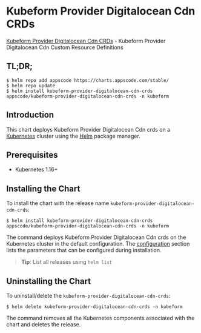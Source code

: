 # Kubeform Provider Digitalocean Cdn CRDs

[Kubeform Provider Digitalocean Cdn CRDs](https://github.com/kubeform) - Kubeform Provider Digitalocean Cdn Custom Resource Definitions

## TL;DR;

```console
$ helm repo add appscode https://charts.appscode.com/stable/
$ helm repo update
$ helm install kubeform-provider-digitalocean-cdn-crds appscode/kubeform-provider-digitalocean-cdn-crds -n kubeform
```

## Introduction

This chart deploys Kubeform Provider Digitalocean Cdn crds on a [Kubernetes](http://kubernetes.io) cluster using the [Helm](https://helm.sh) package manager.

## Prerequisites

- Kubernetes 1.16+

## Installing the Chart

To install the chart with the release name `kubeform-provider-digitalocean-cdn-crds`:

```console
$ helm install kubeform-provider-digitalocean-cdn-crds appscode/kubeform-provider-digitalocean-cdn-crds -n kubeform
```

The command deploys Kubeform Provider Digitalocean Cdn crds on the Kubernetes cluster in the default configuration. The [configuration](#configuration) section lists the parameters that can be configured during installation.

> **Tip**: List all releases using `helm list`

## Uninstalling the Chart

To uninstall/delete the `kubeform-provider-digitalocean-cdn-crds`:

```console
$ helm delete kubeform-provider-digitalocean-cdn-crds -n kubeform
```

The command removes all the Kubernetes components associated with the chart and deletes the release.


